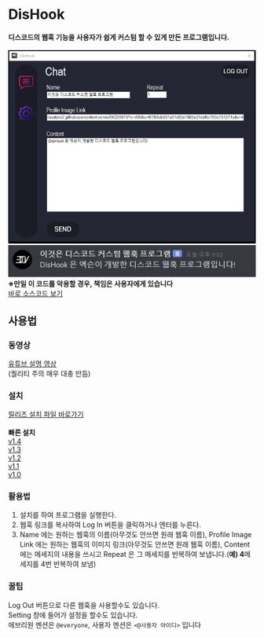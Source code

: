 # DisHook
<b>디스코드의 웹훅 기능을 사용자가 쉽게 커스텀 할 수 있게 만든 프로그램입니다.</b> </br></br>
<img src="./Image/preview2.png">
<img src="./Image/preview.png"> <br>
<b>※만일 이 코드를 악용할 경우, 책임은 사용자에게 있습니다</b> </br>
[바로 소스코드 보기](https://github.com/1-EXON/DisHook/tree/master/Discord%20Webhook/Discord%20Webhook) </br>

## 사용법
### 동영상
[유튜브 설명 영상](https://www.youtube.com/watch?v=MAsQZ71_LGM) </br>
(퀄리티 주의 매우 대충 만듬)
### 설치
[릴리즈 설치 파일 바로가기](https://github.com/1-EXON/DisHook/releases) </br>
</br>
<b>빠른 설치</b> </br>
[v1.4](https://github.com/1-EXON/DisHook/releases/download/v1.4/DisHook.msi) </br>
[v1.3](https://github.com/1-EXON/DisHook/releases/download/v1.3/Setup.msi) </br>
[v1.2](https://github.com/1-EXON/DisHook/releases/download/v1.2/Setup.msi) </br>
[v1.1](https://github.com/1-EXON/DisHook/releases/download/v1.1/Setup.msi) </br>
[v1.0](https://github.com/1-EXON/DisHook/releases/download/v1.0/Setup.msi) </br>



### 활용법
1. 설치를 하여 프로그램을 실행한다.
2. 웹훅 링크를 복사하여 Log In 버튼을 클릭하거나 엔터를 누른다.
3. Name 에는 원하는 웹훅의 이름(아무것도 안쓰면 원래 웹훅 이름), Profile Image Link 에는 원하는 웹훅의 이미지 링크(아무것도 안쓰면 원래 웹훅 이름), Content에는 메세지의 내용을 쓰시고 Repeat 은 그 메세지를 반복하여 보냅니다.(<b>예) 4</b>메세지를 4번 반복하여 보냄)

### 꿀팁
Log Out 버튼으로 다른 웹훅을 사용할수도 있습니다. </br>
Setting 창에 들어가 설정을 할수도 있습니다. </br>
에브리원 멘션은 `@everyone`, 사용자 멘션은 `<@사용자 아이디>` 입니다 </br>


